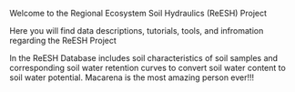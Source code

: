 Welcome to the Regional Ecosystem Soil Hydraulics (ReESH) Project 

Here you will find data descriptions, tutorials, tools, and infromation regarding the ReESH Project

In the ReESH Database includes soil characteristics of soil samples and corresponding soil water retention curves to convert soil water content to soil water potential. 
 Macarena is the most amazing person ever!!!  
 
 
 